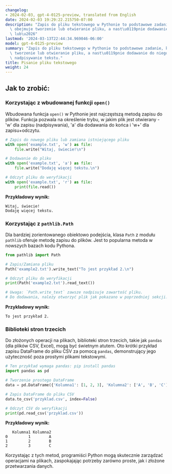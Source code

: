 ```yaml
---
changelog:
- 2024-02-03, gpt-4-0125-preview, translated from English
date: 2024-02-03 19:29:22.215750-07:00
description: "Zapis do pliku tekstowego w Pythonie to podstawowe zadanie, kt\xF3re\
  \ obejmuje tworzenie lub otwieranie pliku, a nast\u0119pnie dodawanie do niego tekstu\
  \ lub\u2026"
lastmod: '2024-03-13T22:44:34.969046-06:00'
model: gpt-4-0125-preview
summary: "Zapis do pliku tekstowego w Pythonie to podstawowe zadanie, kt\xF3re obejmuje\
  \ tworzenie lub otwieranie pliku, a nast\u0119pnie dodawanie do niego tekstu lub\
  \ nadpisywanie tekstu."
title: Pisanie pliku tekstowego
weight: 24
---
```


## Jak to zrobić:


### Korzystając z wbudowanej funkcji `open()`
Wbudowana funkcja `open()` w Pythonie jest najczęstszą metodą zapisu do plików. Funkcja pozwala na określenie trybu, w jakim plik jest otwierany - 'w' dla zapisu (nadpisywania), 'a' dla dodawania do końca i 'w+' dla zapisu+odczytu.

```python
# Zapis do nowego pliku lub zamiana istniejącego pliku
with open('example.txt', 'w') as file:
    file.write("Witaj, świecie!\n")

# Dodawanie do pliku
with open('example.txt', 'a') as file:
    file.write("Dodaję więcej tekstu.\n")

# Odczyt pliku do weryfikacji
with open('example.txt', 'r') as file:
    print(file.read())
```
**Przykładowy wynik:**
```
Witaj, świecie!
Dodaję więcej tekstu.
```

### Korzystając z `pathlib.Path`
Dla bardziej zorientowanego obiektowo podejścia, klasa `Path` z modułu `pathlib` oferuje metodę zapisu do plików. Jest to popularna metoda w nowszych bazach kodu Pythona.

```python
from pathlib import Path

# Zapis/Zamiana pliku
Path('example2.txt').write_text("To jest przykład 2.\n")

# Odczyt pliku do weryfikacji
print(Path('example2.txt').read_text())

# Uwaga: `Path.write_text` zawsze nadpisuje zawartość pliku.
# Do dodawania, należy otworzyć plik jak pokazano w poprzedniej sekcji.
```
**Przykładowy wynik:**
```
To jest przykład 2.
```

### Biblioteki stron trzecich
Do złożonych operacji na plikach, biblioteki stron trzecich, takie jak `pandas` (dla plików CSV, Excel), mogą być świetnym atutem. Oto krótki przykład zapisu DataFrame do pliku CSV za pomocą `pandas`, demonstrujący jego użyteczność poza prostymi plikami tekstowymi.

```python
# Ten przykład wymaga pandas: pip install pandas
import pandas as pd

# Tworzenie prostego DataFrame
data = pd.DataFrame({'Kolumna1': [1, 2, 3], 'Kolumna2': ['A', 'B', 'C']})

# Zapis DataFrame do pliku CSV
data.to_csv('przyklad.csv', index=False)

# Odczyt CSV do weryfikacji
print(pd.read_csv('przyklad.csv'))
```
**Przykładowy wynik:**
```
   Kolumna1 Kolumna2
0         1        A
1         2        B
2         3        C
```

Korzystając z tych metod, programiści Python mogą skutecznie zarządzać operacjami na plikach, zaspokajając potrzeby zarówno proste, jak i złożone przetwarzania danych.
